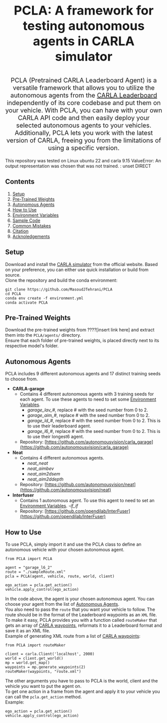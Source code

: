 <p align="center" style="font-size:40px;">
<b>PCLA: A framework for testing autonomous agents in CARLA simulator</b>
</p>

<p align="center" style="font-size:20px;">
PCLA (Pretrained CARLA Leaderboard Agent) is a versatile framework that allows you to utilize the autonomous agents from the <a href="https://leaderboard.carla.org/leaderboard/">CARLA Leaderboard</a> independently of its core codebase and put them on your vehicle. With PCLA, you can have with your own CARLA API code and then easily deploy your selected autonomous agents to your vehicles. Additionally, PCLA lets you work with the latest version of CARLA, freeing you from the limitations of using a specific version.
</p>

This repository
was tested on Linux ubuntu 22 and carla 9.15
ValueError: An output representation was chosen that was not trained. : unset DIRECT

## Contents

1. [Setup](#setup)
2. [Pre-Trained Weights](#pre-trained-weights)
3. [Autonomous Agents](#autonomous-agents)
4. [How to Use](#how-to-use)
5. [Environment Variables](#environment-variables)
6. [Sample Code](#sample-code)
7. [Common Mistakes](#common-mistakes)
8. [Citation](#citation)
9. [Acknoledgements](#acknoledgements)

## Setup
Download and install the <a href="https://carla.readthedocs.io/en/latest/">CARLA simulator</a> from the official website. Based on your preference, you can either use quick installation or build from source.</br>
Clone the repository and build the conda environment:
```Shell
git clone https://github.com/MasoudJTehrani/PCLA
cd PCLA
conda env create -f environment.yml
conda activate PCLA
```

## Pre-Trained Weights

Download the pre-trained weights from ????[insert link here] and extract them into the `PCLA/agents/` directory.</br> 
Ensure that each folder of pre-trained weights, is placed directly next to its respective model's folder.

## Autonomous Agents

PCLA includes 9 different autonomous agents and 17 distinct training seeds to choose from.
- **CARLA-garage**
  - Contains 4 different autonomous agents with 3 training seeds for each agent. To use these agents to need to set some [Environment Variables](#environment-variables).
    - *garage_lav_#*, replace # with the seed number from 0 to 2.
    - *garage_aim_#*, replace # with the seed number from 0 to 2.
    - *garage_ld_#*, replace # with the seed number from 0 to 2. This is to use their leaderboard agent.
    - *garage_l6_#*, replace # with the seed number from 0 to 2. This is to use their longest6 agent.
  - Repository: [https://github.com/autonomousvision/carla_garage](https://github.com/autonomousvision/carla_garage)
- **Neat**
  - Contains 4 different autonomous agents.
      - *neat_neat*
      - *neat_aimbev*
      - *neat_aim2dsem*
      - *neat_aim2ddepth*
  - Repository: [https://github.com/autonomousvision/neat](https://github.com/autonomousvision/neat)
- **Interfuser**
  - Contains 1 autonomous agent. To use this agent to need to set an [Environment Variables](#environment-variables).
     -*if_if*
  - Repository: [https://github.com/opendilab/InterFuser](https://github.com/opendilab/InterFuser)

## How to Use

To use PCLA, simply import it and use the PCLA class to define an autonomous vehicle with your chosen autonomous agent.
```Shell
from PCLA import PCLA

agent = "garage_l6_2"
route = "./sampleRoute.xml"
pcla = PCLA(agent, vehicle, route, world, client)

ego_action = pcla.get_action()
vehicle.apply_control(ego_action)
```
In the code above, the agent is your chosen autonomous agent. You can choose your agent from the list of [Autonomous Agents](#autonomous-agents).</br>
You also need to pass the `route` that you want your vehicle to follow. The route should be in the format of the Leaderboard waypoints as an `XML` file.</br>
To make it easy, PCLA provides you with a function called `routeMaker` that gets an array of <a href="https://carla.readthedocs.io/en/latest/core_map/#waypoints">CARLA waypoints</a>, reformats it to a Leaderboard format and save it as an XML file.</br>
Example of generating XML route from a list of <a href="https://carla.readthedocs.io/en/latest/core_map/#waypoints">CARLA waypoints</a>:
```Shell
from PCLA import routeMaker

client = carla.Client('localhost', 2000)
world = client.get_world()
mp = world.get_map()
waypoints = mp.generate_waypoints(2)
routeMaker(waypoints, "route.xml")
```
The other arguments you have to pass to PCLA is the world, client and the vehicle you want to put the agent on. </br>
To get one action in a frame from the agent and apply it to your vehicle you can call the `pcla.get_action` method. </br>
Example:
```Shell
ego_action = pcla.get_action()
vehicle.apply_control(ego_action)
```
